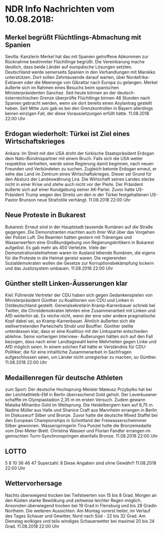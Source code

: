 # NDR Info Nachrichten vom 10.08.2018:


## Merkel begrüßt Flüchtlings-Abmachung mit Spanien
Sevilla: Kanzlerin Merkel hat das mit Spanien getroffene Abkommen zur Rücknahme bestimmter Flüchtlinge begrüßt. Die Vereinbarung mache deutlich, dass beide Länder auf europäische Lösungen setzten. Deutschland werde seinerseits Spanien in den Verhandlungen mit Marokko unterstützen. Dort sollen Zehntausende darauf warten, über Nordafrika-Exklaven oder die Meerenge von Gibraltar nach Europa zu gelangen. Merkel äußerte sich im Rahmen eines Besuchs beim spanischen Ministerpräsidenten Sanchez. Seit heute können an der deutsch-österreichischen Grenze überprüfte Flüchtlinge binnen 48 Stunden nach Spanien gebracht werden, wenn sie dort bereits einen Asylantrag gestellt haben. Seit Mitte Juni gab es bei den Grenzkontrollen in Bayern allerdings keinen einzigen Fall, der diese Voraussetzungen erfüllt hätte. 11.08.2018 22:00 Uhr 

## Erdogan wiederholt: Türkei ist Ziel eines Wirtschaftskrieges
Ankara: Im Streit mit den USA droht der türkische Staatspräsident Erdogan dem Nato-Bündnispartner mit einem Bruch. Falls sich die USA weiter respektlos verhielten, werde seine Regierung damit beginnen, nach neuen Freunden und Verbündeten zu suchen. Zugleich betonte Erdogan erneut, er sehe das Land im Zentrum eines Wirtschaftskrieges. Dieser sei Grund für den  Absturz der Landeswährung Lira. Die Wirtschaft seines Landes stecke nicht in einer Krise und stehe auch nicht vor der Pleite. Der Präsident äußerte sich auf einer Kundgebung seiner AK-Partei. Zuvor hatte US-Präsident Trump wegen des Streits um den in der Türkei festgehaltenen US-Pastor Brunson neue Strafzölle verhängt. 11.08.2018 22:00 Uhr 

## Neue Proteste in Bukarest
Bukarest: Erneut sind in der Hauptstadt tausende Rumänen auf die Straße gegangen. Die Demonstranten machten auch ihrer Wut über das Vorgehen der Polizei Luft. Die Beamten hatten gestern mit Tränengas und Wasserwerfern eine Großkundgebung von Regierungskritikern in Bukarest aufgelöst. Es gab mehr als 450 Verletzte. Viele der Demonstrationsteilnehmer waren im Ausland lebende Rumänen, die eigens für die Proteste in die Heimat gereist waren. Die regierenden Sozialdemokraten wollen die Gesetze zur Korruptionsbekämpfung lockern und das Justizsystem umbauen. 11.08.2018 22:00 Uhr 

## Günther stellt Linken-Äusserungen klar
Kiel: Führende Vertreter der CDU haben sich gegen Gedankenspielen von Ministerpräsident Günther zu Koalitionen von CDU und Linken in Ostdeutschland gestellt. Generalsekretärin Kramp-Karrenbauer schrieb bei Twitter, die Christdemokraten lehnten eine Zusammenarbeit mit Linken und AfD weiterhin ab. Es reiche nicht, wenn der eine oder andere pragmatische Kopf dabei sei, so Kramp-Karrenbauer. Ähnlich äußerten sich die stellvertretenden Parteichefs Strobl und Bouffier. Günther stellte unterdessen klar, dass er eine Koalition mit der Linkspartei entschieden ablehne. Seine vorherigen Interview- Äußerungen hätten sich auf den Fall bezogen, dass nach einer Landtagswahl keine Mehrheiten gegen Linke und AfD möglich seien. In einem solchen Fall hätte er Verständnis für CDU-Politiker, die für eine inhaltliche Zusammenarbeit in Sachfragen aufgeschlossen seien, um Länder nicht unregierbar zu machen, so Günther. 11.08.2018 22:00 Uhr 

## Medaillenregen für deutsche Athleten
zum Sport: Der deutsche Hochsprung-Meister Mateusz Przybylko hat bei der Leichtathletik-EM in Berlin überraschend Gold geholt. Der Leverkusener schaffte im Olympiastadion 2,35 m im ersten Versuch. Zudem gewann Malaika Mihambo Gold im Weitsprung. Die Heidelbergiern kam auf 6,75 m. Nadine Müller aus Halle und Shanice Craft aus Mannheim errangen in Berlin im Diskuswurf Silber und Bronze. Zuvor hatte die deutsche Mixed Staffel bei den European Championships in Schottland der Freiwasserschwimmer Silber gewonnen. Wasserspringerin Tina Punzel holte die Bronzemedaille vom Drei-Meter-Brett. Christina Wassen und Florian Fandler errangen im gemischten Turm-Synchronspringen ebenfalls Bronze. 11.08.2018 22:00 Uhr 

## LOTTO
5		8		10		36		46		47
Superzahl:		8 Diese Angaben sind ohne Gewähr!! 11.08.2018 22:00 Uhr 

## Wettervorhersage
Nachts überwiegend trocken bei Tiefstwerten von 15 bis 8 Grad. Morgen an den Küsten starke Bewölkung und zeitweise leichter Regen möglich. Ansonsten überwiegend trocken bei 19 Grad in Flensburg und bis 28 Gradin Northeim. Die weiteren Aussichten:
Am Montag vorerst heiter, im Verlauf des Tages Schauer und Gewitter, Nord nach Süd - 22 bis 32 Grad. Am Dienstag wolkiges und teils windiges Schauerwetter bei maximal 20 bis 24 Grad. 11.08.2018 22:00 Uhr 
